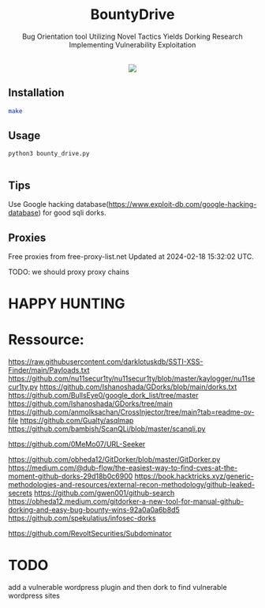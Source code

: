 <h1 align="center">BountyDrive</h1>
<p align="center">Bug Orientation tool Utilizing Novel Tactics Yields Dorking Research Implementing Vulnerability Exploitation </p><br>
<div align="center">
<img src="https://forthebadge.com/images/badges/made-with-python.svg" >
</div>

## Installation
```bash
make

```
## Usage
```bash
python3 bounty_drive.py
```

```bash

```

## Tips
Use Google hacking database(https://www.exploit-db.com/google-hacking-database) for good sqli dorks.

## Proxies


Free proxies from free-proxy-list.net
Updated at 2024-02-18 15:32:02 UTC.

TODO: we should proxy proxy chains

# HAPPY HUNTING


# Ressource:
https://raw.githubusercontent.com/darklotuskdb/SSTI-XSS-Finder/main/Payloads.txt
https://github.com/nu11secur1ty/nu11secur1ty/blob/master/kaylogger/nu11secur1ty.py
https://github.com/Ishanoshada/GDorks/blob/main/dorks.txt
https://github.com/BullsEye0/google_dork_list/tree/master
https://github.com/Ishanoshada/GDorks/tree/main
https://github.com/anmolksachan/CrossInjector/tree/main?tab=readme-ov-file
https://github.com/Gualty/asqlmap
https://github.com/bambish/ScanQLi/blob/master/scanqli.py

https://github.com/0MeMo07/URL-Seeker

https://github.com/obheda12/GitDorker/blob/master/GitDorker.py
https://medium.com/@dub-flow/the-easiest-way-to-find-cves-at-the-moment-github-dorks-29d18b0c6900
https://book.hacktricks.xyz/generic-methodologies-and-resources/external-recon-methodology/github-leaked-secrets
https://github.com/gwen001/github-search
https://obheda12.medium.com/gitdorker-a-new-tool-for-manual-github-dorking-and-easy-bug-bounty-wins-92a0a0a6b8d5
https://github.com/spekulatius/infosec-dorks

https://github.com/RevoltSecurities/Subdominator

# TODO
add a vulnerable wordpress plugin and then dork to find vulnerable wordpress sites
